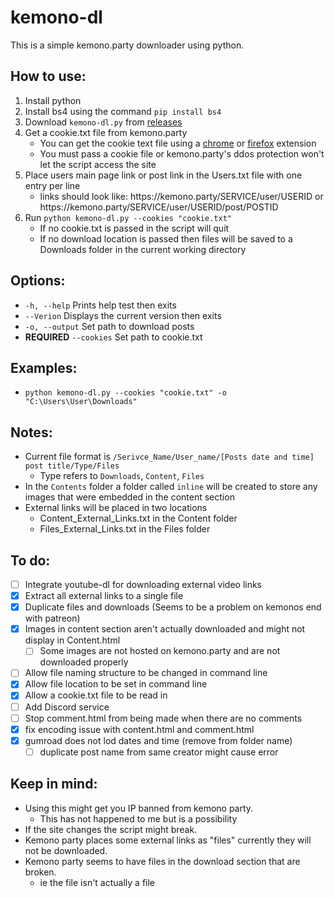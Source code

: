 # kemono-dl
This is a simple kemono.party downloader using python.

## How to use:
1. Install python
2. Install bs4 using the command ```pip install bs4``` 
3. Download ```kemono-dl.py``` from [releases](https://github.com/AplhaSlayer1964/Kemono.party-Downloader/releases)
4. Get a cookie.txt file from kemono.party 
   - You can get the cookie text file using a [chrome](https://chrome.google.com/webstore/detail/get-cookiestxt/bgaddhkoddajcdgocldbbfleckgcbcid?hl=en) or [firefox](https://addons.mozilla.org/en-US/firefox/addon/cookies-txt/) extension
   - You must pass a cookie file or kemono.party's ddos protection won't let the script access the site 
5. Place users main page link or post link in the Users.txt file with one entry per line
   - links should look like: https://<span></span>kemono.party/SERVICE/user/USERID or https://<span></span>kemono.party/SERVICE/user/USERID/post/POSTID
6. Run ```python kemono-dl.py --cookies "cookie.txt"```
   - If no cookie.txt is passed in the script will quit
   - If no download location is passed then files will be saved to a Downloads folder in the current working directory

## Options:
- ```-h, --help``` Prints help test then exits
- ```--Verion``` Displays the current version then exits
- ```-o, --output``` Set path to download posts
- **REQUIRED** ```--cookies``` Set path to cookie.txt 

## Examples:
- ```python kemono-dl.py --cookies "cookie.txt" -o "C:\Users\User\Downloads"```

## Notes:
- Current file format is ```/Serivce_Name/User_name/[Posts date and time] post title/Type/Files```
   - Type refers to ```Downloads```, ```Content```, ```Files```
- In the ```Contents``` folder a folder called ```inline``` will be created to store any images that were embedded in the content section
- External links will be placed in two locations
  - Content_External_Links.txt in the Content folder
  - Files_External_Links.txt in the Files folder 

## To do:
- [ ] Integrate youtube-dl for downloading external video links
- [X] Extract all external links to a single file
- [X] Duplicate files and downloads (Seems to be a problem on kemonos end with patreon)
- [X] Images in content section aren't actually downloaded and might not display in Content.html
   - [ ] Some images are not hosted on kemono.party and are not downloaded properly
- [ ] Allow file naming structure to be changed in command line
- [X] Allow file location to be set in command line
- [X] Allow a cookie.txt file to be read in
- [ ] Add Discord service
- [ ] Stop comment.html from being made when there are no comments
- [X] fix encoding issue with content.html and comment.html
- [X] gumroad does not lod dates and time (remove from folder name) 
   - [ ] duplicate post name from same creator might cause error

## Keep in mind:
- Using this might get you IP banned from kemono party.
  - This has not happened to me but is a possibility 
- If the site changes the script might break.
- Kemono party places some external links as "files" currently they will not be downloaded.
- Kemono party seems to have files in the download section that are broken.
  - ie the file isn't actually a file
